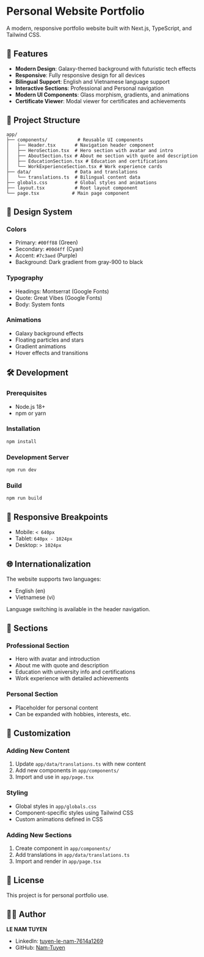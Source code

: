 # Personal Website Portfolio

A modern, responsive portfolio website built with Next.js, TypeScript, and Tailwind CSS.

## 🚀 Features

- **Modern Design**: Galaxy-themed background with futuristic tech effects
- **Responsive**: Fully responsive design for all devices
- **Bilingual Support**: English and Vietnamese language support
- **Interactive Sections**: Professional and Personal navigation
- **Modern UI Components**: Glass morphism, gradients, and animations
- **Certificate Viewer**: Modal viewer for certificates and achievements

## 📁 Project Structure

```
app/
├── components/           # Reusable UI components
│   ├── Header.tsx       # Navigation header component
│   ├── HeroSection.tsx  # Hero section with avatar and intro
│   ├── AboutSection.tsx # About me section with quote and description
│   ├── EducationSection.tsx # Education and certifications
│   └── WorkExperienceSection.tsx # Work experience cards
├── data/                # Data and translations
│   └── translations.ts  # Bilingual content data
├── globals.css          # Global styles and animations
├── layout.tsx           # Root layout component
└── page.tsx            # Main page component
```

## 🎨 Design System

### Colors
- Primary: `#00ff88` (Green)
- Secondary: `#00d4ff` (Cyan)
- Accent: `#7c3aed` (Purple)
- Background: Dark gradient from gray-900 to black

### Typography
- Headings: Montserrat (Google Fonts)
- Quote: Great Vibes (Google Fonts)
- Body: System fonts

### Animations
- Galaxy background effects
- Floating particles and stars
- Gradient animations
- Hover effects and transitions

## 🛠️ Development

### Prerequisites
- Node.js 18+
- npm or yarn

### Installation
```bash
npm install
```

### Development Server
```bash
npm run dev
```

### Build
```bash
npm run build
```

## 📱 Responsive Breakpoints

- Mobile: `< 640px`
- Tablet: `640px - 1024px`
- Desktop: `> 1024px`

## 🌐 Internationalization

The website supports two languages:
- English (en)
- Vietnamese (vi)

Language switching is available in the header navigation.

## 🎯 Sections

### Professional Section
- Hero with avatar and introduction
- About me with quote and description
- Education with university info and certifications
- Work experience with detailed achievements

### Personal Section
- Placeholder for personal content
- Can be expanded with hobbies, interests, etc.

## 🔧 Customization

### Adding New Content
1. Update `app/data/translations.ts` with new content
2. Add new components in `app/components/`
3. Import and use in `app/page.tsx`

### Styling
- Global styles in `app/globals.css`
- Component-specific styles using Tailwind CSS
- Custom animations defined in CSS

### Adding New Sections
1. Create component in `app/components/`
2. Add translations in `app/data/translations.ts`
3. Import and render in `app/page.tsx`

## 📄 License

This project is for personal portfolio use.

## 👨‍💻 Author

**LE NAM TUYEN**
- LinkedIn: [tuyen-le-nam-7614a1269](https://www.linkedin.com/in/tuyen-le-nam-7614a1269/)
- GitHub: [Nam-Tuyen](https://github.com/Nam-Tuyen)